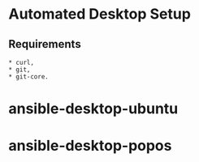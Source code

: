 Automated Desktop Setup
=======================

Requirements
-----------

    * curl,
    * git,
    * git-core.
# ansible-desktop-ubuntu
# ansible-desktop-popos
